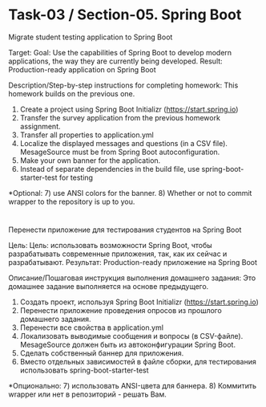 # Task-03 / Section-05. Spring Boot


Migrate student testing application to Spring Boot

Target:
Goal: Use the capabilities of Spring Boot to develop modern applications, the way they are currently being developed.
Result: Production-ready application on Spring Boot


Description/Step-by-step instructions for completing homework:
This homework builds on the previous one.

1) Create a project using Spring Boot Initializr (https://start.spring.io)
2) Transfer the survey application from the previous homework assignment.
3) Transfer all properties to application.yml
4) Localize the displayed messages and questions (in a CSV file). MesageSource must be from Spring Boot autoconfiguration.
5) Make your own banner for the application.
6) Instead of separate dependencies in the build file, use spring-boot-starter-test for testing

*Optional:
7) use ANSI colors for the banner.
8) Whether or not to commit wrapper to the repository is up to you.


# #########################################################################################################

Перенести приложение для тестирования студентов на Spring Boot

Цель:
Цель: использовать возможности Spring Boot, чтобы разрабатывать современные приложения, так, как их сейчас и разрабатывают.
Результат: Production-ready приложение на Spring Boot


Описание/Пошаговая инструкция выполнения домашнего задания:
Это домашнее задание выполняется на основе предыдущего.

1) Создать проект, используя Spring Boot Initializr (https://start.spring.io)
2) Перенести приложение проведения опросов из прошлого домашнего задания.
3) Перенести все свойства в application.yml
4) Локализовать выводимые сообщения и вопросы (в CSV-файле). MesageSource должен быть из автоконфигурации Spring Boot.
5) Сделать собственный баннер для приложения.
6) Вместо отдельных зависимостей в файле сборки, для тестирования использовать spring-boot-starter-test

*Опционально:
7) использовать ANSI-цвета для баннера.
8) Коммитить wrapper или нет в репозиторий - решать Вам.
